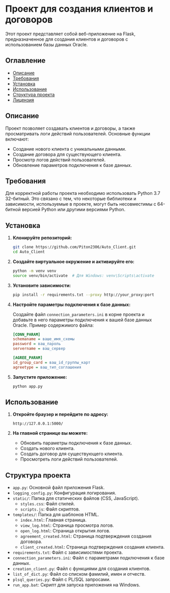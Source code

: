 # Проект для создания клиентов и договоров

Этот проект представляет собой веб-приложение на Flask, предназначенное для создания клиентов и договоров с использованием базы данных Oracle.

## Оглавление

- [Описание](#описание)
- [Требования](#требования)
- [Установка](#установка)
- [Использование](#использование)
- [Структура проекта](#структура-проекта)
- [Лицензия](#лицензия)

## Описание

Проект позволяет создавать клиентов и договоры, а также просматривать логи действий пользователей. Основные функции включают:

- Создание нового клиента с уникальными данными.
- Создание договора для существующего клиента.
- Просмотр логов действий пользователей.
- Обновление параметров подключения к базе данных.

## Требования

Для корректной работы проекта необходимо использовать Python 3.7 32-битный. Это связано с тем, что некоторые библиотеки и зависимости, используемые в проекте, могут быть несовместимы с 64-битной версией Python или другими версиями Python.

## Установка

1. **Клонируйте репозиторий:**

    ```bash
    git clone https://github.com/Piton2306/Auto_Client.git
    cd Auto_Client
    ```

2. **Создайте виртуальное окружение и активируйте его:**

    ```bash
    python -m venv venv
    source venv/bin/activate  # Для Windows: venv\Scripts\activate
    ```

3. **Установите зависимости:**

    ```bash
    pip install -r requirements.txt --proxy http://your_proxy:port
    ```

4. **Настройте параметры подключения к базе данных:**

    Создайте файл `connection_parameters.ini` в корне проекта и добавьте в него параметры подключения к вашей базе данных Oracle. Пример содержимого файла:

    ```ini
    [CONN_PARAM]
    schemaname = ваше_имя_схемы
    password = ваш_пароль
    servername = ваш_сервер

    [AGREE_PARAM]
    id_group_card = ваш_id_группы_карт
    agreetype = ваш_тип_соглашения
    ```

5. **Запустите приложение:**

    ```bash
    python app.py
    ```

## Использование

1. **Откройте браузер и перейдите по адресу:**

    ```
    http://127.0.0.1:5000/
    ```

2. **На главной странице вы можете:**

    - Обновить параметры подключения к базе данных.
    - Создать нового клиента.
    - Создать договор для существующего клиента.
    - Просмотреть логи действий пользователей.

## Структура проекта

- `app.py`: Основной файл приложения Flask.
- `logging_config.py`: Конфигурация логирования.
- `static/`: Папка для статических файлов (CSS, JavaScript).
  - `styles.css`: Файл стилей.
  - `scripts.js`: Файл скриптов.
- `templates/`: Папка для шаблонов HTML.
  - `index.html`: Главная страница.
  - `view_log.html`: Страница просмотра логов.
  - `open_log.html`: Страница открытия логов.
  - `agreement_created.html`: Страница подтверждения создания договора.
  - `client_created.html`: Страница подтверждения создания клиента.
- `requirements.txt`: Файл с зависимостями проекта.
- `connection_parameters.ini`: Файл с параметрами подключения к базе данных.
- `creation_client.py`: Файл с функциями для создания клиентов.
- `list_of_dict.py`: Файл со списком фамилий, имен и отчеств.
- `plsql_queries.py`: Файл с PL/SQL запросами.
- `run_app.bat`: Скрипт для запуска приложения на Windows.

